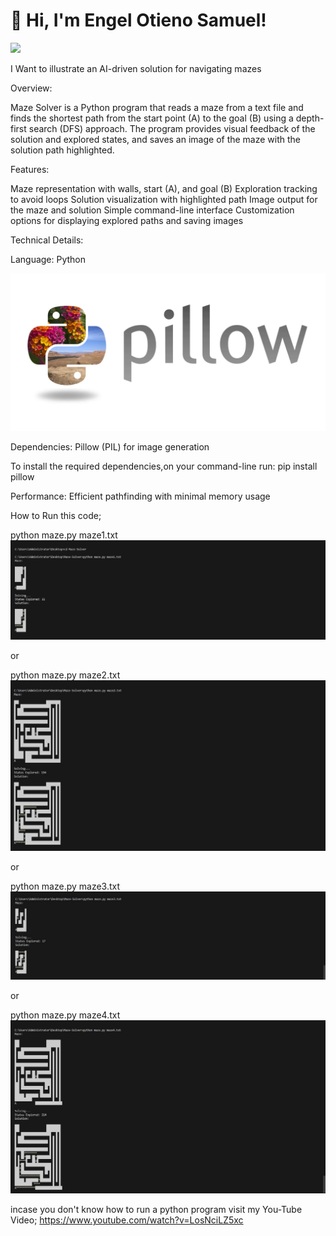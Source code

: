 # 👋 Hi, I'm Engel Otieno Samuel!

<img src="https://user-images.githubusercontent.com/74038190/229223263-cf2e4b07-2615-4f87-9c38-e37600f8381a.gif" width="200">


I Want to illustrate an AI-driven solution for navigating mazes

Overview:

Maze Solver is a Python program that reads a maze from a text file and finds the shortest path from the start point (A) to the goal (B) using a depth-first search (DFS) approach. The program provides visual feedback of the solution and explored states, and saves an image of the maze with the solution path highlighted.

Features:

Maze representation with walls, start (A), and goal (B)
Exploration tracking to avoid loops
Solution visualization with highlighted path
Image output for the maze and solution
Simple command-line interface
Customization options for displaying explored paths and saving images

Technical Details:

Language: Python

![.py](imagesol/pillow.png)


Dependencies: Pillow (PIL) for image generation

To install the required dependencies,on your command-line run:
pip install pillow

Performance: Efficient pathfinding with minimal memory usage



How to Run this code;

python maze.py maze1.txt
![Maze Solution](imagesol/solution1.JPG)

or

python maze.py maze2.txt
![Maze Solution](imagesol/solution2.JPG)

or

python maze.py maze3.txt
![Maze Solution](imagesol/solution3.JPG)

or

python maze.py maze4.txt
![Maze Solution](imagesol/solution4.JPG)

incase you don't know how to run a python program visit my You-Tube Video;
https://www.youtube.com/watch?v=LosNciLZ5xc
